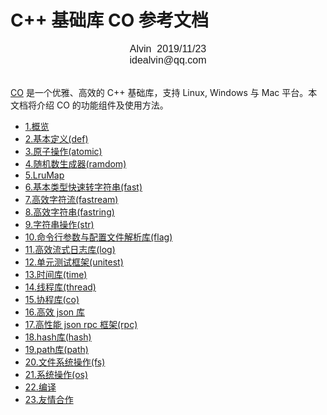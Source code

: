 # C++ 基础库 CO 参考文档

<font face="Arial" size=3>
<center>
Alvin &nbsp;2019/11/23
</center>
<center>
idealvin@qq.com
</center>
<br />
</font>
  
  
[CO](https://github.com/idealvin/co/) 是一个优雅、高效的 C++ 基础库，支持 Linux, Windows 与 Mac 平台。本文档将介绍 CO 的功能组件及使用方法。

- [1.概览](1.概览.md)
- [2.基本定义(def)](2.基本定义(def).md)
- [3.原子操作(atomic)](3.原子操作(atomic).md)
- [4.随机数生成器(ramdom)](4.随机数生成器(ramdom).md)
- [5.LruMap](5.LRU-map.md)
- [6.基本类型快速转字符串(fast)](6.基本类型快速转字符串(fast).md)
- [7.高效字符流(fastream)](7.高效字符流(fastream).md)
- [8.高效字符串(fastring)](8.高效字符串(fastring).md)
- [9.字符串操作(str)](9.字符串操作(str).md)
- [10.命令行参数与配置文件解析库(flag)](10.命令行参数与配置文件解析库(flag).md)
- [11.高效流式日志库(log)](11.高效流式日志库(log).md)
- [12.单元测试框架(unitest)](12.单元测试框架(unitest).md)
- [13.时间库(time)](13.时间库(time).md)
- [14.线程库(thread)](14.线程库(thread).md)
- [15.协程库(co)](15.协程库(co).md)
- [16.高效 json 库](16.高效json库(json).md)
- [17.高性能 json rpc 框架(rpc)](17.高性能json-rpc框架(rpc).md)
- [18.hash库(hash)](18.hash库(hash).md)
- [19.path库(path)](19.path库(path).md)
- [20.文件系统操作(fs)](20.文件系统操作(fs).md)
- [21.系统操作(os)](21.系统操作(os).md)
- [22.编译](22.编译.md)
- [23.友情合作](23.友情合作.md)
